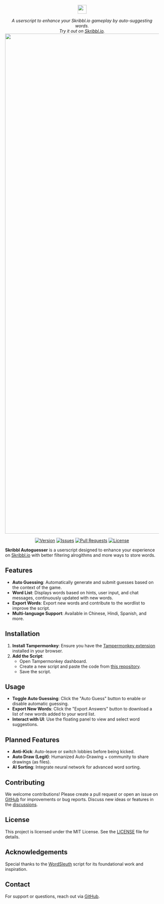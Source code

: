 <p align="center">
  <img src="https://www.google.com/s2/favicons?sz=64&domain=skribbl.io" height="29" />
</p>
<p align="center">
  <i>A userscript to enhance your Skribbl.io gameplay by auto-suggesting words.<br/>Try it out on <a href="https://www.skribbl.io">Skribbl.io</a>.</i>
  <br/>
  <img width="1640" alt="screenshot" src="https://user-images.githubusercontent.com/31465/34380645-bd67f474-eb0b-11e7-8d03-0151c1730654.png">
</p>
<p align="center">
  <a href="https://github.com/zkisaboss/reorderedwordlist" rel="nofollow"><img src="https://img.shields.io/badge/version-1.0-blue.svg" alt="Version"></a>
  <a href="https://github.com/zkisaboss/reorderedwordlist/issues" rel="nofollow"><img src="https://img.shields.io/github/issues/zkisaboss/reorderedwordlist" alt="Issues"></a>
  <a href="https://github.com/zkisaboss/reorderedwordlist/pulls" rel="nofollow"><img src="https://img.shields.io/github/issues-pr/zkisaboss/reorderedwordlist" alt="Pull Requests"></a>
  <a href="https://github.com/zkisaboss/reorderedwordlist/blob/main/LICENSE" rel="nofollow"><img src="https://img.shields.io/github/license/zkisaboss/reorderedwordlist" alt="License"></a>
</p>

**Skribbl Autoguesser** is a userscript designed to enhance your experience on [Skribbl.io](https://www.skribbl.io/) with better filtering alrogithms and more ways to store words.

## Features

- **Auto Guessing**: Automatically generate and submit guesses based on the context of the game.
- **Word List**: Displays words based on hints, user input, and chat messages, continuously updated with new words.
- **Export Words**: Export new words and contribute to the wordlist to improve the script.
- **Multi-language Support**: Available in Chinese, Hindi, Spanish, and more.

## Installation

1. **Install Tampermonkey**: Ensure you have the [Tampermonkey extension](https://www.tampermonkey.net/) installed in your browser.
2. **Add the Script**:
   - Open Tampermonkey dashboard.
   - Create a new script and paste the code from [this repository](https://github.com/zkisaboss/reorderedwordlist).
   - Save the script.

## Usage

- **Toggle Auto Guessing**: Click the "Auto Guess" button to enable or disable automatic guessing.
- **Export New Words**: Click the "Export Answers" button to download a list of new words added to your word list.
- **Interact with UI**: Use the floating panel to view and select word suggestions.

## Planned Features

- **Anti-Kick**: Auto-leave or switch lobbies before being kicked.
- **Auto Draw (Legit)**: Humanized Auto-Drawing + community to share drawings (as files).
- **AI Sorting**: Integrate neural network for advanced word sorting.

## Contributing

We welcome contributions! Please create a pull request or open an issue on [GitHub](https://github.com/zkisaboss/reorderedwordlist) for improvements or bug reports. Discuss new ideas or features in the [discussions](https://github.com/zkisaboss/reorderedwordlist/discussions).

## License

This project is licensed under the MIT License. See the [LICENSE](LICENSE) file for details.

## Acknowledgements

Special thanks to the [WordSleuth](https://github.com/zkisaboss/reorderedwordlist) script for its foundational work and inspiration.

## Contact

For support or questions, reach out via [GitHub](https://github.com/zkisaboss/reorderedwordlist).

